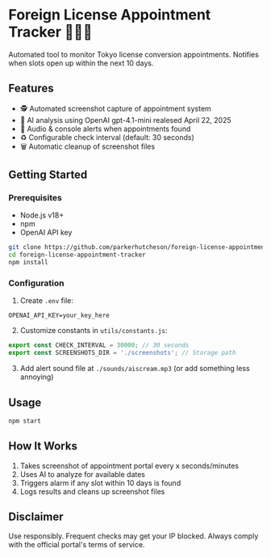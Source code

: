 # Foreign License Appointment Tracker 🚗🇯🇵

Automated tool to monitor Tokyo license conversion appointments. Notifies when slots open up within the next 10 days.

## Features
- 🕵️ Automated screenshot capture of appointment system
- 🤖 AI analysis using OpenAI gpt-4.1-mini realesed April 22, 2025
- 🔔 Audio & console alerts when appointments found
- ♻️ Configurable check interval (default: 30 seconds)
- 🗑️ Automatic cleanup of screenshot files

## Getting Started

### Prerequisites
- Node.js v18+
- npm
- OpenAI API key

```bash
git clone https://github.com/parkerhutcheson/foreign-license-appointment-tracker.git
cd foreign-license-appointment-tracker
npm install
```

### Configuration
1. Create `.env` file:
```env
OPENAI_API_KEY=your_key_here
```

2. Customize constants in `utils/constants.js`:
```javascript
export const CHECK_INTERVAL = 30000; // 30 seconds
export const SCREENSHOTS_DIR = './screenshots'; // Storage path
```

3. Add alert sound file at `./sounds/aiscream.mp3` (or add something less annoying)

## Usage
```bash
npm start
```

## How It Works
1. Takes screenshot of appointment portal every x seconds/minutes
2. Uses AI to analyze for available dates
3. Triggers alarm if any slot within 10 days is found
4. Logs results and cleans up screenshot files

## Disclaimer
Use responsibly. Frequent checks may get your IP blocked. Always comply with the official portal's terms of service.